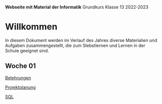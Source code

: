 **Webseite mit Material der Informatik**
	Grundkurs Klasse 13 2022-2023

# Willkommen

In diesem Dokument werden im Verlauf des Jahres diverse Materialien und Aufgaben zusammengestellt, die zum Slebstlernen und Lernen in der Schule geeignet sind.

## Woche 01

[Belehrungen](../01_Regeln_Computerraum_2019-08-03.pdf)

[Projektplanung](01_Projektplanung.md)

[SQL](01_SQL.md)
